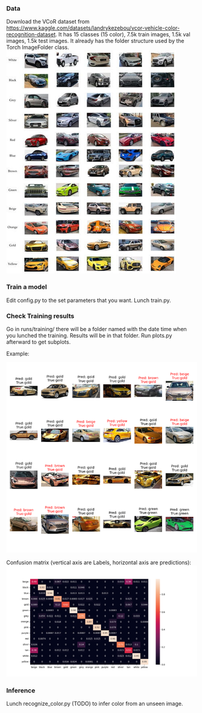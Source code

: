 ### Data

Download the VCoR dataset from https://www.kaggle.com/datasets/landrykezebou/vcor-vehicle-color-recognition-dataset.
It has 15 classes (15 color), 7.5k train images, 1.5k val images, 1.5k test images. It already has the folder structure used 
by the Torch ImageFolder class. ![data/VCoR.png](data/VCoR.png)

### Train a model 

Edit config.py to the set parameters that you want. Lunch train.py. 

### Check Training results

Go in runs/training/ there will be a folder named with the date time when you lunched the training. Results will be in that 
folder. Run plots.py afterward to get subplots.

Example:

![test_subplot_example.png](data%2Ftest_subplot_example.png)

Confusion matrix (vertical axis are Labels, horizontal axis are predictions): 
![confusion_matrix_example.png](data%2Fconfusion_matrix_example.png)

### Inference

Lunch recognize_color.py (TODO) to infer color from an unseen image.
